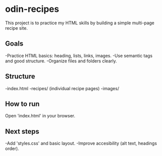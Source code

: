 # odin-recipes

This project is to practice my HTML skills by building a simple multi-page recipe site.

## Goals

-Practice HTML basics: heading, lists, links, images.
-Use semantic tags and good structure.
-Organize files and folders clearly.

## Structure

-index.html
-recipes/ (individual recipe pages)
-images/

## How to run

Open 'index.html' in your browser.

## Next steps

-Add 'styles.css' and basic layout.
-Improve accesibility (alt text, headings order).
